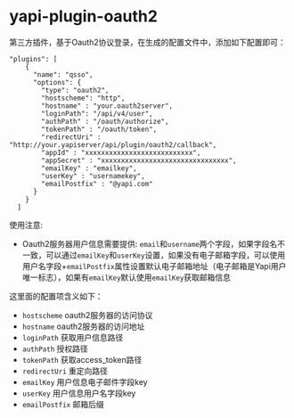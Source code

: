 # yapi-plugin-oauth2 

第三方插件，基于Oauth2协议登录，在生成的配置文件中，添加如下配置即可：

```
"plugins": [
    {
      "name": "qsso",
      "options": {
        "type": "oauth2",
        "hostscheme": "http",
        "hostname" : "your.oauth2server",
        "loginPath": "/api/v4/user",
        "authPath" : "/oauth/authorize",
        "tokenPath" : "/oauth/token",
        "redirectUri" : "http://your.yapiserver/api/plugin/oauth2/callback",
        "appId" : "xxxxxxxxxxxxxxxxxxxxxxxxxxx",
        "appSecret" : "xxxxxxxxxxxxxxxxxxxxxxxxxxxxxxxx",
        "emailKey" : "emailkey",
        "userKey" : "usernamekey",
        "emailPostfix" : "@yapi.com"
      }
    }
  ]
```
使用注意:

- Oauth2服务器用户信息需要提供: `email`和`username`两个字段，如果字段名不一致，可以通过`emailKey`和`userKey`设置，如果没有电子邮箱字段，可以使用用户名字段+`emailPostfix`属性设置默认电子邮箱地址（电子邮箱是Yapi用户唯一标志），如果有`emailKey`默认使用`emailKey`获取邮箱信息

这里面的配置项含义如下：  

- `hostscheme` oauth2服务器的访问协议
- `hostname` oauth2服务器的访问地址
- `loginPath` 获取用户信息路径
- `authPath` 授权路径
- `tokenPath` 获取access_token路径
- `redirectUri` 重定向路径
- `emailKey` 用户信息电子邮件字段key
- `userKey` 用户信息用户名字段key
- `emailPostfix` 邮箱后缀

